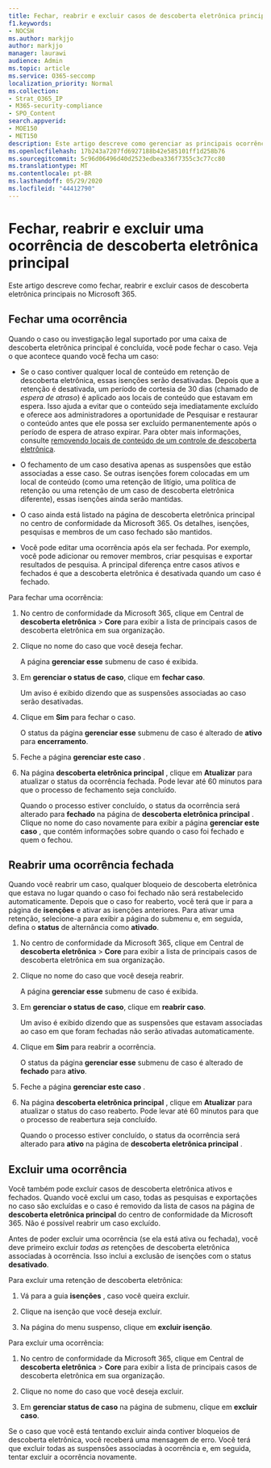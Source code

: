 ```yaml
---
title: Fechar, reabrir e excluir casos de descoberta eletrônica principais
f1.keywords:
- NOCSH
ms.author: markjjo
author: markjjo
manager: laurawi
audience: Admin
ms.topic: article
ms.service: O365-seccomp
localization_priority: Normal
ms.collection:
- Strat_O365_IP
- M365-security-compliance
- SPO_Content
search.appverid:
- MOE150
- MET150
description: Este artigo descreve como gerenciar as principais ocorrências de descoberta eletrônica. Isso inclui fechar uma ocorrência, reabrir uma ocorrência fechada e excluir uma ocorrência.
ms.openlocfilehash: 17b243a7207fd6927188b42e585101ff1d258b76
ms.sourcegitcommit: 5c96d06496d40d2523edbea336f7355c3c77cc80
ms.translationtype: MT
ms.contentlocale: pt-BR
ms.lasthandoff: 05/29/2020
ms.locfileid: "44412790"
---
```

# <a name="close-reopen-and-delete-a-core-ediscovery-case"></a>Fechar, reabrir e excluir uma ocorrência de descoberta eletrônica principal

Este artigo descreve como fechar, reabrir e excluir casos de descoberta eletrônica principais no Microsoft 365.

## <a name="close-a-case"></a>Fechar uma ocorrência

Quando o caso ou investigação legal suportado por uma caixa de descoberta eletrônica principal é concluída, você pode fechar o caso. Veja o que acontece quando você fecha um caso:
  
- Se o caso contiver qualquer local de conteúdo em retenção de descoberta eletrônica, essas isenções serão desativadas. Depois que a retenção é desativada, um período de cortesia de 30 dias (chamado de *espera de atraso*) é aplicado aos locais de conteúdo que estavam em espera. Isso ajuda a evitar que o conteúdo seja imediatamente excluído e oferece aos administradores a oportunidade de Pesquisar e restaurar o conteúdo antes que ele possa ser excluído permanentemente após o período de espera de atraso expirar. Para obter mais informações, consulte [removendo locais de conteúdo de um controle de descoberta eletrônica](create-ediscovery-holds.md#removing-content-locations-from-an-ediscovery-hold).

- O fechamento de um caso desativa apenas as suspensões que estão associadas a esse caso. Se outras isenções forem colocadas em um local de conteúdo (como uma retenção de litígio, uma política de retenção ou uma retenção de um caso de descoberta eletrônica diferente), essas isenções ainda serão mantidas.

- O caso ainda está listado na página de descoberta eletrônica principal no centro de conformidade da Microsoft 365. Os detalhes, isenções, pesquisas e membros de um caso fechado são mantidos.

- Você pode editar uma ocorrência após ela ser fechada. Por exemplo, você pode adicionar ou remover membros, criar pesquisas e exportar resultados de pesquisa. A principal diferença entre casos ativos e fechados é que a descoberta eletrônica é desativada quando um caso é fechado.

Para fechar uma ocorrência:
  
1. No centro de conformidade da Microsoft 365, clique em Central de **descoberta eletrônica**  >  **Core** para exibir a lista de principais casos de descoberta eletrônica em sua organização.

2. Clique no nome do caso que você deseja fechar.

    A página **gerenciar esse** submenu de caso é exibida.

3. Em **gerenciar o status de caso**, clique em **fechar caso**.

    Um aviso é exibido dizendo que as suspensões associadas ao caso serão desativadas.

4. Clique em **Sim** para fechar o caso.

    O status da página **gerenciar esse** submenu de caso é alterado de **ativo** para **encerramento**.

5. Feche a página **gerenciar este caso** .

6. Na página **descoberta eletrônica principal** , clique em **Atualizar** para atualizar o status da ocorrência fechada. Pode levar até 60 minutos para que o processo de fechamento seja concluído.

    Quando o processo estiver concluído, o status da ocorrência será alterado para **fechado** na página de **descoberta eletrônica principal** . Clique no nome do caso novamente para exibir a página **gerenciar este caso** , que contém informações sobre quando o caso foi fechado e quem o fechou.

## <a name="reopen-a-closed-case"></a>Reabrir uma ocorrência fechada

Quando você reabrir um caso, qualquer bloqueio de descoberta eletrônica que estava no lugar quando o caso foi fechado não será restabelecido automaticamente. Depois que o caso for reaberto, você terá que ir para a página de **isenções** e ativar as isenções anteriores. Para ativar uma retenção, selecione-a para exibir a página do submenu e, em seguida, defina o **status** de alternância como **ativado**.
  
1. No centro de conformidade da Microsoft 365, clique em Central de **descoberta eletrônica**  >  **Core** para exibir a lista de principais casos de descoberta eletrônica em sua organização.

2. Clique no nome do caso que você deseja reabrir.

    A página **gerenciar esse** submenu de caso é exibida. 

3. Em **gerenciar o status de caso**, clique em **reabrir caso**.

    Um aviso é exibido dizendo que as suspensões que estavam associadas ao caso em que foram fechadas não serão ativadas automaticamente.

4. Clique em **Sim** para reabrir a ocorrência.

    O status da página **gerenciar esse** submenu de caso é alterado de **fechado** para **ativo**.

5. Feche a página **gerenciar este caso** . 

6. Na página **descoberta eletrônica principal** , clique em **Atualizar** para atualizar o status do caso reaberto. Pode levar até 60 minutos para que o processo de reabertura seja concluído. 

    Quando o processo estiver concluído, o status da ocorrência será alterado para **ativo** na página de **descoberta eletrônica principal** . 
  
## <a name="delete-a-case"></a>Excluir uma ocorrência

Você também pode excluir casos de descoberta eletrônica ativos e fechados. Quando você exclui um caso, todas as pesquisas e exportações no caso são excluídas e o caso é removido da lista de casos na página de **descoberta eletrônica principal** do centro de conformidade da Microsoft 365. Não é possível reabrir um caso excluído.

Antes de poder excluir uma ocorrência (se ela está ativa ou fechada), você deve primeiro excluir *todas as* retenções de descoberta eletrônica associadas à ocorrência. Isso inclui a exclusão de isenções com o status **desativado**. 

Para excluir uma retenção de descoberta eletrônica:

1. Vá para a guia **isenções** , caso você queira excluir.

2. Clique na isenção que você deseja excluir.

3. Na página do menu suspenso, clique em **excluir isenção**.

Para excluir uma ocorrência:

1. No centro de conformidade da Microsoft 365, clique em Central de **descoberta eletrônica**  >  **Core** para exibir a lista de principais casos de descoberta eletrônica em sua organização.

2. Clique no nome do caso que você deseja excluir.

3. Em **gerenciar status de caso** na página de submenu, clique em **excluir caso**.

Se o caso que você está tentando excluir ainda contiver bloqueios de descoberta eletrônica, você receberá uma mensagem de erro. Você terá que excluir todas as suspensões associadas à ocorrência e, em seguida, tentar excluir a ocorrência novamente.
